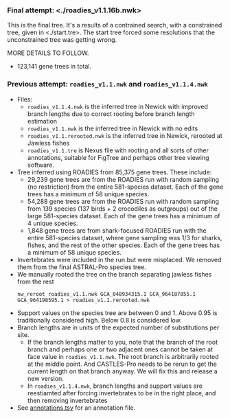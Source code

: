 ### Final attempt: <./roadies_v1.1.16b.nwk>

This is the final tree. It's a results of a contrained search, with a constrained tree, given in <./start.tre>. The start tree forced some resolutions that the unconstrained tree was getting wrong. 

MORE DETAILS TO FOLLOW. 

* 123,141 gene trees in total. 

### Previous attempt: `roadies_v1.1.nwk` and `roadies_v1.1.4.nwk`
* Files:
	* `roadies_v1.1.4.nwk` is the inferred tree in Newick with improved branch lengths due to correct rooting before branch length estimation
	* `roadies_v1.1.nwk` is the inferred tree in Newick with no edits
	* `roadies_v1.1.rerooted.nwk` is the inferred tree in Newick, rerooted at Jawless fishes
	* `roadies_v1.1.tre` is Nexus file with rooting and all sorts of other annotations, suitable for FigTree and perhaps other tree viewing software. 
* Tree inferred using ROADIES from 85,375 gene trees. These include:
	- 29,239 gene trees are from the ROADIES run with random sampling (no restriction) from the entire 581-species dataset. Each of the gene trees has a minimum of 58 unique species. 
	- 54,288 gene trees are from the ROADIES run with random sampling from 139 species (137 birds + 2 crocodiles as outgroups) out of the large 581-species dataset. Each of the gene trees has a minimum of 4 unique species.
	- 1,848 gene trees are from shark-focused ROADIES run with the entire 581-species dataset, where gene sampling was 1/3 for sharks, fishes, and the rest of the other species. Each of the gene trees has a minimum of 58 unique species.
* Invertebrates were included in the run but were misplaced. We removed them from the final ASTRAL-Pro species tree. 
* We manually rooted the tree on the branch separating jawless fishes from the rest 
	```
	nw_reroot roadies_v1.1.nwk GCA_048934315.1 GCA_964187855.1 GCA_964198595.1 > roadies_v1.1.rerooted.nwk
	```
* Support values on the species tree are between 0 and 1. Above 0.95 is traditionally considered high. Below 0.8 is considered low. 
* Branch lengths are in units of the expected number of substitutions per site. 
	* If the branch lengths matter to you, note that the branch of the root branch and perhaps one or two adjacent ones cannot be taken at face value in `roadies_v1.1.nwk`. The root branch is arbitrarily rooted at the middle point. And CASTLES-Pro needs to be rerun to get the current length on that branch anyway. We will fix this and release a new version. 
	* In `roadies_v1.1.4.nwk`, branch lengths and support values are reestiamted after forcing invertebrates to be in the right place, and then removing invertebrates
* See [annotations.tsv](annotations.tsv) for an annotation file. 
